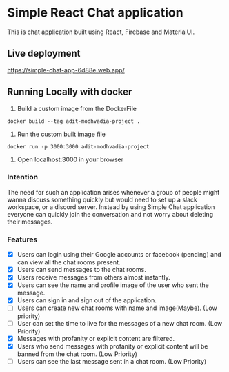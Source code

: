 # Simple React Chat application

This is chat application built using React, Firebase and MaterialUI.

## Live deployment

https://simple-chat-app-6d88e.web.app/

## Running Locally with docker

1. Build a custom image from the DockerFile

```shell
docker build --tag adit-modhvadia-project .
```

1. Run the custom built image file

```shell
docker run -p 3000:3000 adit-modhvadia-project
```

1. Open localhost:3000 in your browser

### Intention

The need for such an application arises whenever a group of people might wanna discuss something quickly but would need to set up a slack workspace, or a discord server.
Instead by using Simple Chat application everyone can quickly join the conversation and not worry about deleting their messages.

### Features

- [x] Users can login using their Google accounts or facebook (pending) and can view all the chat rooms present.
- [x] Users can send messages to the chat rooms.
- [x] Users receive messages from others almost instantly.
- [x] Users can see the name and profile image of the user who sent the message.
- [x] Users can sign in and sign out of the application.
- [ ] Users can create new chat rooms with name and image(Maybe). (Low priority)
- [ ] User can set the time to live for the messages of a new chat room. (Low Priority)
- [x] Messages with profanity or explicit content are filtered.
- [x] Users who send messages with profanity or explicit content will be banned from the chat room. (Low Priority)
- [ ] Users can see the last message sent in a chat room. (Low Priority)
